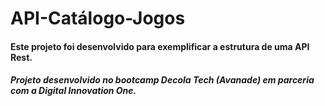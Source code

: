 # API-Catálogo-Jogos
#### Este projeto foi desenvolvido para exemplificar a estrutura de uma API Rest.

##### Projeto desenvolvido no bootcamp Decola Tech (Avanade) em parceria com a Digital Innovation One.

